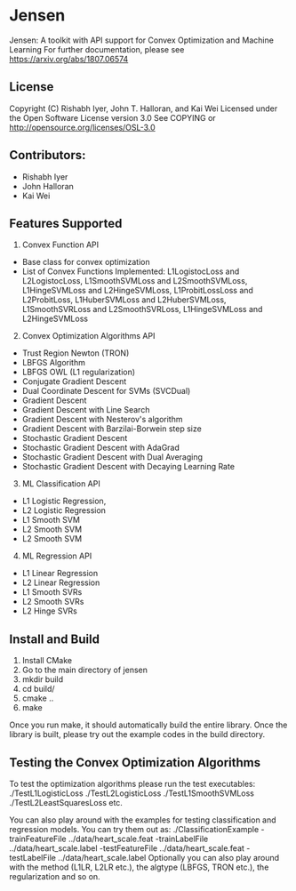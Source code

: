 # Jensen
Jensen: A toolkit with API support for Convex Optimization and Machine Learning
For further documentation, please see https://arxiv.org/abs/1807.06574

## License
Copyright (C) Rishabh Iyer, John T. Halloran, and Kai Wei
Licensed under the Open Software License version 3.0
See COPYING or http://opensource.org/licenses/OSL-3.0

## Contributors:
- Rishabh Iyer
- John Halloran
- Kai Wei

## Features Supported

1) Convex Function API
 - Base class for convex optimization
 - List of Convex Functions Implemented: 
   L1LogistocLoss and L2LogistocLoss, 
   L1SmoothSVMLoss and L2SmoothSVMLoss, 
   L1HingeSVMLoss and L2HingeSVMLoss, 
   L1ProbitLossLoss and L2ProbitLoss, 
   L1HuberSVMLoss and L2HuberSVMLoss, 
   L1SmoothSVRLoss and L2SmoothSVRLoss, 
   L1HingeSVMLoss and L2HingeSVMLoss

2) Convex Optimization Algorithms API
 - Trust Region Newton (TRON)
 - LBFGS Algorithm
 - LBFGS OWL (L1 regularization)
 - Conjugate Gradient Descent
 - Dual Coordinate Descent for SVMs (SVCDual)
 - Gradient Descent
 - Gradient Descent with Line Search
 - Gradient Descent with Nesterov's algorithm
 - Gradient Descent with Barzilai-Borwein step size
 - Stochastic Gradient Descent
 - Stochastic Gradient Descent with AdaGrad
 - Stochastic Gradient Descent with Dual Averaging
 - Stochastic Gradient Descent with Decaying Learning Rate
  
3) ML Classification API 
 - L1 Logistic Regression, 
 - L2 Logistic Regression
 - L1 Smooth SVM 
 - L2 Smooth SVM
 - L2 Smooth SVM
 
4) ML Regression API 
 - L1 Linear Regression
 - L2 Linear Regression
 - L1 Smooth SVRs 
 - L2 Smooth SVRs
 - L2 Hinge SVRs
 
## Install and Build
1) Install CMake
2) Go to the main directory of jensen
3) mkdir build
4) cd build/
5) cmake ..
6) make

Once you run make, it should automatically build the entire library. Once the library is built, please try out the example codes in the build directory.

## Testing the Convex Optimization Algorithms
To test the optimization algorithms please run the test executables:
./TestL1LogisticLoss
./TestL2LogisticLoss
./TestL1SmoothSVMLoss
./TestL2LeastSquaresLoss etc.

You can also play around with the examples for testing classification and regression models. You can try them out as:
./ClassificationExample -trainFeatureFile ../data/heart_scale.feat -trainLabelFile ../data/heart_scale.label -testFeatureFile ../data/heart_scale.feat -testLabelFile ../data/heart_scale.label 
Optionally you can also play around with the method (L1LR, L2LR etc.), the algtype (LBFGS, TRON etc.), the regularization and so on.
